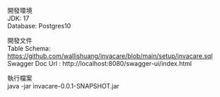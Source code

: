 開發環境  
JDK: 17  
Database: Postgres10  

開發文件  
Table Schema:  https://github.com/wallishuang/invacare/blob/main/setup/invacare.sql  
Swagger Doc Url : http://localhost:8080/swagger-ui/index.html  

執行檔案  
java -jar invacare-0.0.1-SNAPSHOT.jar  
